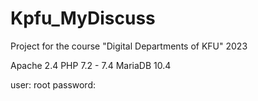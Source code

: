 # Kpfu_MyDiscuss
Project for the course "Digital Departments of KFU" 2023

Apache 2.4 
PHP 7.2 - 7.4
MariaDB 10.4


user: root
password:

